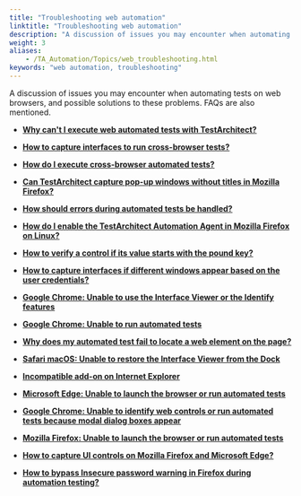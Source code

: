 ```yaml
--- 
title: "Troubleshooting web automation"
linktitle: "Troubleshooting web automation"
description: "A discussion of issues you may encounter when automating tests on web browsers, and possible solutions to these problems. FAQs are also mentioned."
weight: 3
aliases: 
    - /TA_Automation/Topics/web_troubleshooting.html
keywords: "web automation, troubleshooting"
---
```


A discussion of issues you may encounter when automating tests on web browsers, and possible solutions to these problems. FAQs are also mentioned.

-   **[Why can't I execute web automated tests with TestArchitect?](/automation-guide/application-testing/testing-web-and-ria-applications/testing-web-applications/troubleshooting-web-automation/why-can-t-i-execute-web-automated-tests-with-testarchitect)**  

-   **[How to capture interfaces to run cross-browser tests?](/automation-guide/application-testing/testing-web-and-ria-applications/testing-web-applications/troubleshooting-web-automation/how-to-capture-interfaces-to-run-cross-browser-tests)**  

-   **[How do I execute cross-browser automated tests?](/automation-guide/application-testing/testing-web-and-ria-applications/testing-web-applications/troubleshooting-web-automation/how-do-i-execute-cross-browser-automated-tests/)**  

-   **[Can TestArchitect capture pop-up windows without titles in Mozilla Firefox?](/automation-guide/application-testing/testing-web-and-ria-applications/testing-web-applications/troubleshooting-web-automation/can-testarchitect-capture-pop-up-windows-without-titles-in-mozilla-firefox)**  

-   **[How should errors during automated tests be handled?](/automation-guide/application-testing/testing-web-and-ria-applications/testing-web-applications/troubleshooting-web-automation/how-should-errors-during-automated-tests-be-handled)**  

-   **[How do I enable the TestArchitect Automation Agent in Mozilla Firefox on Linux?](/automation-guide/application-testing/testing-web-and-ria-applications/testing-web-applications/troubleshooting-web-automation/how-do-i-enable-the-testarchitect-automation-agent-in-mozilla-firefox-on-linux)**  

-   **[How to verify a control if its value starts with the pound key?](/automation-guide/application-testing/testing-web-and-ria-applications/testing-web-applications/troubleshooting-web-automation/how-to-verify-a-control-if-its-value-starts-with-the-pound-key)**  

-   **[How to capture interfaces if different windows appear based on the user credentials?](/automation-guide/application-testing/testing-web-and-ria-applications/testing-web-applications/troubleshooting-web-automation/how-to-capture-interfaces-if-different-windows-appear-based-on-the-user-credentials)**  

-   **[Google Chrome: Unable to use the Interface Viewer or the Identify features](/automation-guide/application-testing/testing-web-and-ria-applications/testing-web-applications/troubleshooting-web-automation/google-chrome-unable-to-use-the-interface-viewer-or-the-identify-features)**  

-   **[Google Chrome: Unable to run automated tests](/automation-guide/application-testing/testing-web-and-ria-applications/testing-web-applications/troubleshooting-web-automation/google-chrome-unable-to-run-automated-tests)**  

-   **[Why does my automated test fail to locate a web element on the page?](/automation-guide/application-testing/testing-web-and-ria-applications/testing-web-applications/troubleshooting-web-automation/why-does-my-automated-test-fail-to-locate-a-web-element-on-the-page)**  

-   **[Safari macOS: Unable to restore the Interface Viewer from the Dock](/automation-guide/application-testing/testing-web-and-ria-applications/testing-web-applications/troubleshooting-web-automation/safari-macos-unable-to-restore-the-interface-viewer-from-the-dock)**  

-   **[Incompatible add-on on Internet Explorer](/automation-guide/application-testing/testing-web-and-ria-applications/testing-web-applications/troubleshooting-web-automation/incompatible-add-on-on-internet-explorer)**  

-   **[Microsoft Edge: Unable to launch the browser or run automated tests](/automation-guide/application-testing/testing-web-and-ria-applications/testing-web-applications/troubleshooting-web-automation/microsoft-edge-unable-to-launch-the-browser-or-run-automated-tests)**  

-   **[Google Chrome: Unable to identify web controls or run automated tests because modal dialog boxes appear](/automation-guide/application-testing/testing-web-and-ria-applications/testing-web-applications/troubleshooting-web-automation/ar)**  

-   **[Mozilla Firefox: Unable to launch the browser or run automated tests](/automation-guide/application-testing/testing-web-and-ria-applications/testing-web-applications/troubleshooting-web-automation/mozilla-firefox-unable-to-launch-the-browser-or-run-automated-tests)**  

-   **[How to capture UI controls on Mozilla Firefox and Microsoft Edge?](/automation-guide/application-testing/testing-web-and-ria-applications/testing-web-applications/troubleshooting-web-automation/how-to-capture-ui-controls-on-mozilla-firefox-and-microsoft-edge)**  

-   **[How to bypass Insecure password warning in Firefox during automation testing?](/automation-guide/application-testing/testing-web-and-ria-applications/testing-web-applications/troubleshooting-web-automation/how-to-bypass-insecure-password-warning-in-firefox-during-automation-testing)**  





